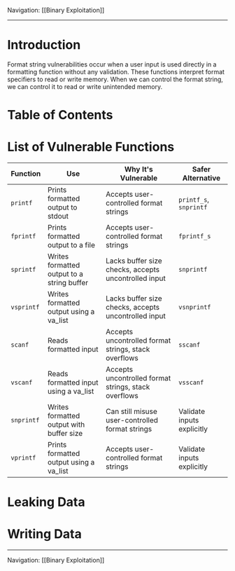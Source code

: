 Navigation: [[Binary Exploitation]]

---
# Introduction
Format string vulnerabilities occur when a user input is used directly in a formatting function without any validation. These functions interpret format specifiers to read or write memory. When we can control the format string, we can control it to read or write unintended memory.
# Table of Contents
# List of Vulnerable Functions
| Function       | Use                                         | Why It's Vulnerable                                   | Safer Alternative          |
|----------------|---------------------------------------------|-----------------------------------------------------|----------------------------|
| `printf`       | Prints formatted output to stdout           | Accepts user-controlled format strings              | `printf_s`, `snprintf`    |
| `fprintf`      | Prints formatted output to a file           | Accepts user-controlled format strings              | `fprintf_s`               |
| `sprintf`      | Writes formatted output to a string buffer  | Lacks buffer size checks, accepts uncontrolled input| `snprintf`                |
| `vsprintf`     | Writes formatted output using a va_list     | Lacks buffer size checks, accepts uncontrolled input| `vsnprintf`               |
| `scanf`        | Reads formatted input                      | Accepts uncontrolled format strings, stack overflows| `sscanf`                  |
| `vscanf`       | Reads formatted input using a va_list       | Accepts uncontrolled format strings, stack overflows| `vsscanf`                 |
| `snprintf`     | Writes formatted output with buffer size    | Can still misuse user-controlled format strings     | Validate inputs explicitly|
| `vprintf`      | Prints formatted output using a va_list     | Accepts user-controlled format strings              | Validate inputs explicitly|
# Leaking Data

# Writing Data

---
Navigation: [[Binary Exploitation]]